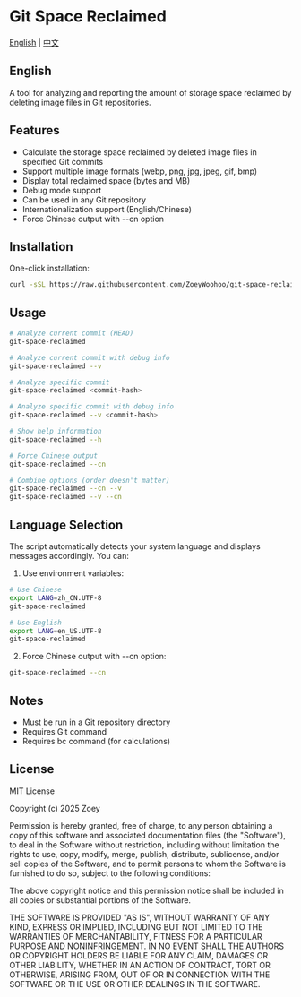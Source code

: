 # Git Space Reclaimed

[English](#english) | [中文](README_CN.md)

<h2 id="english">English</h2>

A tool for analyzing and reporting the amount of storage space reclaimed by deleting image files in Git repositories.

## Features

- Calculate the storage space reclaimed by deleted image files in specified Git commits
- Support multiple image formats (webp, png, jpg, jpeg, gif, bmp)
- Display total reclaimed space (bytes and MB)
- Debug mode support
- Can be used in any Git repository
- Internationalization support (English/Chinese)
- Force Chinese output with --cn option

## Installation

One-click installation:

```bash
curl -sSL https://raw.githubusercontent.com/ZoeyWoohoo/git-space-reclaimed/main/install.sh | sudo bash
```

## Usage

```bash
# Analyze current commit (HEAD)
git-space-reclaimed

# Analyze current commit with debug info
git-space-reclaimed --v

# Analyze specific commit
git-space-reclaimed <commit-hash>

# Analyze specific commit with debug info
git-space-reclaimed --v <commit-hash>

# Show help information
git-space-reclaimed --h

# Force Chinese output
git-space-reclaimed --cn

# Combine options (order doesn't matter)
git-space-reclaimed --cn --v
git-space-reclaimed --v --cn
```

## Language Selection

The script automatically detects your system language and displays messages accordingly. You can:

1. Use environment variables:
```bash
# Use Chinese
export LANG=zh_CN.UTF-8
git-space-reclaimed

# Use English
export LANG=en_US.UTF-8
git-space-reclaimed
```

2. Force Chinese output with --cn option:
```bash
git-space-reclaimed --cn
```

## Notes

- Must be run in a Git repository directory
- Requires Git command
- Requires bc command (for calculations)

## License

MIT License

Copyright (c) 2025 Zoey

Permission is hereby granted, free of charge, to any person obtaining a copy
of this software and associated documentation files (the "Software"), to deal
in the Software without restriction, including without limitation the rights
to use, copy, modify, merge, publish, distribute, sublicense, and/or sell
copies of the Software, and to permit persons to whom the Software is
furnished to do so, subject to the following conditions:

The above copyright notice and this permission notice shall be included in all
copies or substantial portions of the Software.

THE SOFTWARE IS PROVIDED "AS IS", WITHOUT WARRANTY OF ANY KIND, EXPRESS OR
IMPLIED, INCLUDING BUT NOT LIMITED TO THE WARRANTIES OF MERCHANTABILITY,
FITNESS FOR A PARTICULAR PURPOSE AND NONINFRINGEMENT. IN NO EVENT SHALL THE
AUTHORS OR COPYRIGHT HOLDERS BE LIABLE FOR ANY CLAIM, DAMAGES OR OTHER
LIABILITY, WHETHER IN AN ACTION OF CONTRACT, TORT OR OTHERWISE, ARISING FROM,
OUT OF OR IN CONNECTION WITH THE SOFTWARE OR THE USE OR OTHER DEALINGS IN THE
SOFTWARE. 